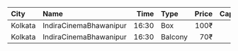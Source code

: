 | City    | Name                   |  Time | Type    | Price | Capacity | Booked |
| :------ | :--------------------- | ----: | :------ | ----: | -------: | -----: |
| Kolkata | IndiraCinemaBhawanipur | 16:30 | Box     |  100₹ |       30 |      0 |
| Kolkata | IndiraCinemaBhawanipur | 16:30 | Balcony |   70₹ |      280 |    119 |